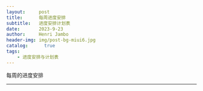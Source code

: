 ```yaml
---
layout:     post
title:      每周进度安排
subtitle:   进度安排计划表
date:       2023-9-23
author:     Henri Jambo
header-img: img/post-bg-miui6.jpg
catalog: 	  true
tags:
    - 进度安排与计划表
---
```

每周的进度安排

------
